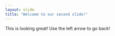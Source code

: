```yaml
---
layout: slide
title: "Welcome to our second slide!"
---
```

This is looking great!
Use the left arrow to go back!
